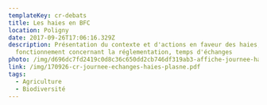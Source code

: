 ```yaml
---
templateKey: cr-debats
title: Les haies en BFC
location: Poligny
date: 2017-09-26T17:06:16.329Z
description: Présentation du contexte et d'actions en faveur des haies,
  fonctionnement concernant la réglementation, temps d'échanges
photo: /img/d696dc7fd2419c0d8c36c650dd2cb746df319ab3-affiche-journee-haies.jpeg
link: /img/170926-cr-journee-echanges-haies-plasne.pdf
tags:
  - Agriculture
  - Biodiversité
---
```

